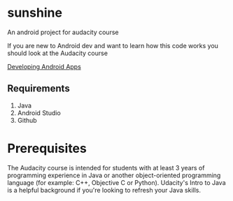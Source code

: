 # sunshine
An android project for audacity course

If you are new to Android dev and want to learn how this code works you should look at the Audacity course 

[Developing Android Apps](www.udacity.com/course/ud853?coupon=UM6QDHJ421R4U4J)

## Requirements

1. Java
2. Android Studio
3. Github

# Prerequisites

The Audacity course is intended for students with at least 3 years of programming experience in Java or another object-oriented programming language (for example: C++, Objective C or Python). Udacity's Intro to Java is a helpful background if you're looking to refresh your Java skills.

